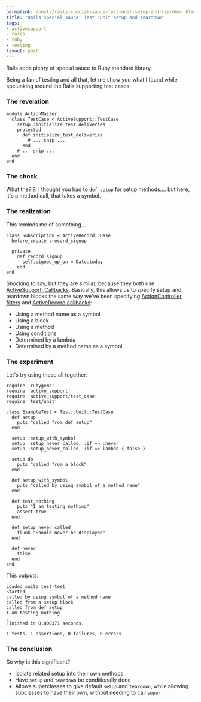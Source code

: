 ```yaml
--- 
permalink: /posts/rails-special-sauce-test-unit-setup-and-teardown.html
title: "Rails special sauce: Test::Unit setup and teardown"
tags: 
- activesupport
- rails
- ruby
- testing
layout: post
---
```

Rails adds plenty of special sauce to Ruby standard library.

Being a fan of testing and all that, let me show you what I found while spelunking around the Rails supporting test cases:

### The revelation

<pre><code class="ruby">module ActionMailer
  class TestCase < ActiveSupport::TestCase
    setup :initialize_test_deliveries
    protected
      def initialize_test_deliveries
        # ... snip ...
      end
    # ... snip ...
  end
end</code></pre>

### The shock

What the?!?! I thought you had to `def setup` for setup methods.... but here, it's a method call, that takes a symbol.

### The realization

This reminds me of something...

<pre><code class="ruby">class Subscription < ActiveRecord::Base
  before_create :record_signup

  private
    def record_signup
      self.signed_up_on = Date.today
    end
end</code></pre>

Shocking to say, but they are similar, because they both use [ActiveSupport::Callbacks](http://api.rubyonrails.org/classes/ActiveSupport/Callbacks.html). Basically, this allows us to specify setup and teardown blocks the same way we've been specifying [ActionController filters](http://api.rubyonrails.org/classes/ActionController/Filters/ClassMethods.html) and [ActiveRecord callbacks](http://api.rubyonrails.org/classes/ActiveRecord/Callbacks.html):

 * Using a method name as a symbol
 * Using a block
 * Using a method
 * Using conditions
  * Determined by a lambda
  * Determined by a method name as a symbol

### The experiment

Let's try using these all together:

<pre><code class="ruby">require 'rubygems'
require 'active_support'
require 'active_support/test_case'
require 'test/unit'

class ExampleTest < Test::Unit::TestCase
  def setup
    puts "called from def setup"
  end
  
  setup :setup_with_symbol
  setup :setup_never_called, :if => :never
  setup :setup_never_called, :if => lambda { false }

  setup do
    puts "called from a block"
  end
  
  def setup_with_symbol
    puts "called by using symbol of a method name"
  end
  
  def test_nothing
    puts "I am testing nothing"
    assert true
  end
  
  def setup_never_called
    flunk "Should never be displayed"
  end
  
  def never
    false
  end
end</code></pre>

This outputs:

    Loaded suite test-test
    Started
    called by using symbol of a method name
    called from a setup block
    called from def setup
    I am testing nothing
    .
    Finished in 0.000371 seconds.

    1 tests, 1 assertions, 0 failures, 0 errors

### The conclusion

So why is this significant?

 * Isolate related setup into their own methods
 * Have `setup` and `teardown` be conditionally done
 * Allows superclasses to give default `setup` and `teardown`, while allowing subclasses to have their own, without needing to call `super`